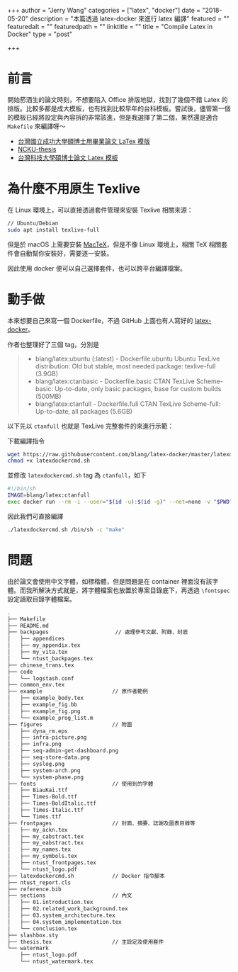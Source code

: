 +++
author = "Jerry Wang"
categories = ["latex", "docker"]
date = "2018-05-20"
description = "本篇透過 latex-docker 來進行 latex 編譯"
featured = ""
featuredalt = ""
featuredpath = ""
linktitle = ""
title = "Compile Latex in Docker"
type = "post"

+++

# 前言

開始菸酒生的論文時刻，不想要陷入 Office 排版地獄，找到了幾個不錯 Latex 的排版。比較多都是成大模板，也有找到比較早年的台科模板。嘗試後，儘管第一個的模板已經將設定與內容拆的非常該進，但是我選擇了第二個，果然還是適合 `Makefile` 來編譯呀～

* [台灣國立成功大學碩博士用畢業論文 LaTex 模版](https://github.com/wengan-li/ncku-thesis-template-latex)
* [NCKU-thesis](https://github.com/lycsjm/nckuthesis)
* [台灣科技大學碩博士論文 Latex 模板](https://code.google.com/archive/p/ntust-thesis/)

# 為什麼不用原生 Texlive

在 Linux 環境上，可以直接透過套件管理來安裝 Texlive 相關來源：

```bash
// Ubuntu/Debian
sudo apt install texlive-full
```

但是於 macOS 上需要安裝 [MacTeX](http://www.tug.org/mactex/)，但是不像 Linux 環境上，相關 TeX 相關套件會自動幫你安裝好，需要逐一安裝。

因此使用 docker 便可以自己選擇套件，也可以跨平台編譯檔案。

# 動手做

本來想要自己來寫一個 Dockerfile，不過 GitHub 上面也有人寫好的 [latex-docker](https://github.com/blang/latex-docker)。

作者也整理好了三個 tag，分別是

> * blang/latex:ubuntu (:latest) - Dockerfile.ubuntu Ubuntu TexLive distribution: Old but stable, most needed package: texlive-full (3.9GB)
> * blang/latex:ctanbasic - Dockerfile.basic CTAN TexLive Scheme-basic: Up-to-date, only basic packages, base for custom builds (500MB)
> * blang/latex:ctanfull - Dockerfile.full CTAN TexLive Scheme-full: Up-to-date, all packages (5.6GB)

以下先以 `ctanfull` 也就是 TexLive 完整套件的來進行示範：

下載編譯指令

```bash
wget https://raw.githubusercontent.com/blang/latex-docker/master/latexdockercmd.sh
chmod +x latexdockercmd.sh
```

並修改 `latexdockercmd.sh` tag 為 `ctanfull`，如下

```sh
#!/bin/sh
IMAGE=blang/latex:ctanfull
exec docker run --rm -i --user="$(id -u):$(id -g)" --net=none -v "$PWD":/data "$IMAGE" "$@"
```

因此我們可直接編譯

```bash
./latexdockercmd.sh /bin/sh -c "make"
```

# 問題

由於論文會使用中文字體，如標楷體，但是問題是在 container 裡面沒有該字體。而我所解決方式就是，將字體檔案也放置於專案目錄底下，再透過 `\fontspec` 設定讀取目錄字體檔案。

```bash
.
├── Makefile
├── README.md
├── backpages                     // 處理參考文獻、附錄、封底
│   ├── appendices
│   ├── my_appendix.tex
│   ├── my_vita.tex
│   └── ntust_backpages.tex
├── chinese_trans.tex
├── code
│   └── logstash.conf
├── common_env.tex
├── example                      // 原作者範例
│   ├── example_body.tex
│   ├── example_fig.bb
│   ├── example_fig.png
│   └── example_prog_list.m
├── figures                      // 附圖
│   ├── dyna_rm.eps
│   ├── infra-picture.png
│   ├── infra.png
│   ├── seq-admin-get-dashboard.png
│   ├── seq-store-data.png
│   ├── syslog.png
│   ├── system-arch.png
│   └── system-phase.png
├── fonts                        // 使用到的字體
│   ├── BiauKai.ttf
│   ├── Times-Bold.ttf
│   ├── Times-BoldItalic.ttf
│   ├── Times-Italic.ttf
│   └── Times.ttf
├── frontpages                   // 封面、摘要、誌謝及圖表目錄等
│   ├── my_ackn.tex
│   ├── my_cabstract.tex
│   ├── my_eabstract.tex
│   ├── my_names.tex
│   ├── my_symbols.tex
│   ├── ntust_frontpages.tex
│   └── ntust_logo.pdf
├── latexdockercmd.sh            // Docker 指令腳本
├── ntust_report.cls
├── reference.bib
├── sections                     // 內文
│   ├── 01.introduction.tex
│   ├── 02.related_work_background.tex
│   ├── 03.system_architecture.tex
│   ├── 04.system_implementation.tex
│   └── conclusion.tex
├── slashbox.sty
├── thesis.tex                   // 主設定及使用套件
└── watermark
    ├── ntust_logo.pdf
    └── ntust_watermark.tex
```

